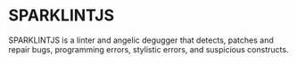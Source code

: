 # SPARKLINTJS

SPARKLINTJS is a linter and angelic degugger that detects, patches and repair bugs, programming errors, stylistic errors, and suspicious constructs.
